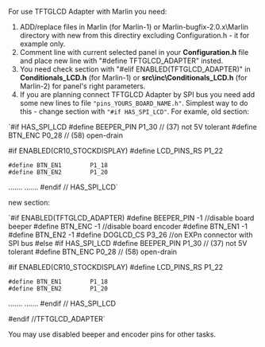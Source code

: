 For use TFTGLCD Adapter with Marlin you need:
1. ADD/replace files in Marlin (for Marlin-1) or Marlin-bugfix-2.0.x\Marlin directory with new from this directiry excluding Configuration.h - it for example only.
2. Comment line with current selected panel in your **Configuration.h** file and place new line with "#define TFTGLCD_ADAPTER" insted.
3. You need check section with "#elif ENABLED(TFTGLCD_ADAPTER)" in **Conditionals_LCD.h** (for Marlin-1) or **src\inc\Conditionals_LCD.h** (for Marlin-2) for panel's right parameters.
4. If you are planning connect TFTGLCD Adapter by SPI bus you need add some new lines to file `"pins_YOURS_BOARD_NAME.h"`. Simplest way to do this - change section with `"#if HAS_SPI_LCD"`. For examle, old section:

`#if HAS_SPI_LCD
  #define BEEPER_PIN       P1_30   // (37) not 5V tolerant
  #define BTN_ENC          P0_28   // (58) open-drain

  #if ENABLED(CR10_STOCKDISPLAY)
    #define LCD_PINS_RS    P1_22

    #define BTN_EN1        P1_18
    #define BTN_EN2        P1_20
.......
.......
#endif // HAS_SPI_LCD`


new section:

`#if ENABLED(TFTGLCD_ADAPTER)
      #define BEEPER_PIN      -1    //disable board beeper
      #define BTN_ENC         -1    //disable board encoder
      #define BTN_EN1         -1
      #define BTN_EN2         -1
      #define DOGLCD_CS       P3_26 //on EXPn connector with SPI bus
#else
#if HAS_SPI_LCD
  #define BEEPER_PIN       P1_30   // (37) not 5V tolerant
  #define BTN_ENC          P0_28   // (58) open-drain

  #if ENABLED(CR10_STOCKDISPLAY)
    #define LCD_PINS_RS    P1_22

    #define BTN_EN1        P1_18
    #define BTN_EN2        P1_20
.......
.......
#endif // HAS_SPI_LCD

#endif	//TFTGLCD_ADAPTER`

You may use disabled beeper and encoder pins for other tasks.